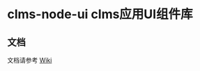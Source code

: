 clms-node-ui clms应用UI组件库  
====

## 文档

文档请参考 [Wiki](https://github.com/shenggen1987/clms-node-wiki/wiki)




